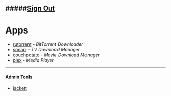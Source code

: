 #####[Sign Out](/oauth2/sign_in)
---
# Apps
* [rutorrent](/rutorrent/) - *BitTorrent Downloader*
* [sonarr](/sonarr/) - *TV Download Manager*
* [couchpotato](/couchpotato/) - *Movie Download Manager*
* [plex](https://plex.tv/web) - *Media Player*

---
#### Admin Tools
* [jackett](/jackett/)
